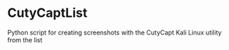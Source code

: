 # CutyCaptList
Python script for creating screenshots with the CutyCapt Kali Linux utility from the list
